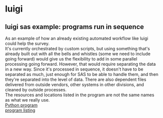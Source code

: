 # luigi
## luigi sas example: programs run in sequence
As an example of how an already existing automated workflow like luigi could help the survey.\
It's currently orchestrated by custom scripts, but using something that's already built out with all the bells and whistles (some we need to include going forward) would give us the flexibility to add in some parallel processing going forward. However, that would require separating the data in a new way. Since it's processed in sequence, it doesn't have to be separated as much, just enough for SAS to be able to handle them, and then they're separated into the level of data. There are also dependent files delivered from outside vendors, other systems in other divisions, and cleaned by outside processes.\
The resources and locations listed in the program are not the same names as what we really use.\
[Python program](https://github.com/KRBlackwell/luigi/blob/main/luigi_sas_example.py)\
[program listing](https://github.com/KRBlackwell/luigi/blob/main/luigi_sas_example.json)
